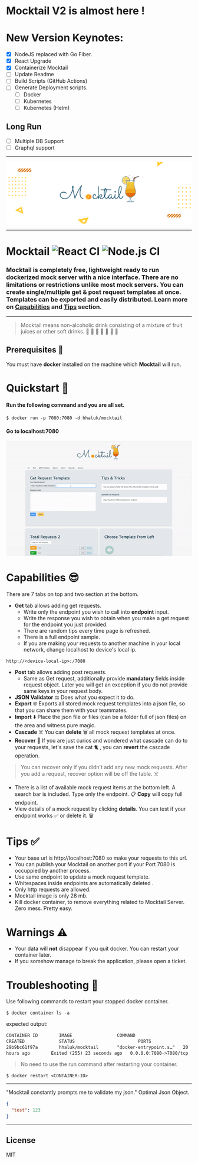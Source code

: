 # Mocktail V2 is almost here !

# New Version Keynotes:

- [x] NodeJS replaced with Go Fiber.
- [x] React Upgrade
- [x] Containerize Mocktail
- [ ] Update Readme
- [ ] Build Scripts (GitHub Actions)
- [ ] Generate Deployment scripts.
   - [ ] Docker
   - [ ] Kubernetes
   - [ ] Kubernetes (Helm)

## Long Run

- [ ] Multiple DB Support
- [ ] Graphql support

---
![alt text](./howto/mt.png "mt")

----

# Mocktail ![React CI](https://github.com/Huseyinnurbaki/mocktail/workflows/React%20CI/badge.svg) ![Node.js CI](https://github.com/Huseyinnurbaki/mocktail/workflows/Node.js%20CI/badge.svg?branch=master)


### Mocktail is completely free, lightweight ready to run dockerized mock server with a nice interface. There are no limitations or restrictions unlike most mock servers. You can create single/multiple get & post request templates at once. Templates can be exported and easily distributed. Learn more on  [Capabilities](#capabilities) and [Tips](#tips) section. 

---

> Mocktail means non-alcoholic drink consisting of a mixture of fruit juices or other soft drinks. 🍎 🍏 🍊 🍋 🍇 🍍 🥭

## Prerequisites 🧱

You must have **docker** installed on the machine which **Mocktail** will run.

# Quickstart 🚀

#### Run the following command and you are all set.
```console
$ docker run -p 7080:7080 -d hhaluk/mocktail
```

#### Go to **localhost:7080**

<p align="center">
  <img src="./howto/mocktail.gif" alt="mocktail_gif" />
</p>



# Capabilities 😎

There are 7 tabs on top and two section at the bottom. 

- **Get** tab allows adding get requests.
    - Write only the endpoint you wish to call into **endpoint** input.
    - Write the response you wish to obtain when you make a get request for the endpoint you just provided.
    - There are random tips every time page is refreshed.
    - There is a full endpoint sample.
    - If you are making your requests to another machine in your local network, change localhost to device's local ip. 
```
http://<device-local-ip>:/7080
```
- **Post** tab allows adding post requests.
    - Same as Get request, additionally provide **mandatory** fields inside request object. Later you will get an exception if you do not provide same keys in your request body.
- **JSON Validator** ⚖️ Does what you expect it to do.
- **Export** 	🌐 Exports all stored mock request templates into a json file, so that you can share them with your teammates. 
- **Import** ⬇️ Place the json file or files (can be a folder full of json files) on the area and witness pure magic.
- **Cascade** ☠️ You can **delete** 🗑️ all mock request templates at once. 
- **Recover** 💊 If you are just curios and wondered what cascade can do to your requests, let's save the cat 🐈 , you can **revert** the cascade operation. 
> You can recover only if you didn't add any new mock requests. After you add a request, recover option will be off the table.  ☠️
- There is a list of available mock request items at the bottom left. A search bar is included. Type only the endpoint. 📋 **Copy** will copy full endpoint.
- View details of a mock request by clicking **details**. You can test if your endpoint works ✅ or delete it. 🗑️



# Tips ✅

- Your base url is http://localhost:7080 so make your requests to this url.
- You can publish your Mocktail on another port if your Port 7080 is occuppied by another process.
- Use same endpoint to update a mock request template.
- Whitespaces inside endpoints are automatically deleted .
- Only http requests are allowed. 
- Mocktail image is only 28 mb.
- Kill docker container, to remove everything related to Mocktail Server. Zero mess. Pretty easy.


# Warnings ⚠️

- Your data will **not** disappear if you quit docker. You can restart your container later.
- If you somehow manage to break the application, please open a ticket. 


# Troubleshooting 🔫

Use following commands to restart your stopped docker container.

```console
$ docker container ls -a
```

expected output:

```console
CONTAINER ID        IMAGE                 COMMAND                  CREATED             STATUS                        PORTS                 
29b9bc61f97a        hhaluk/mocktail       "docker-entrypoint.s…"   20 hours ago        Exited (255) 23 seconds ago   0.0.0.0:7080->7080/tcp
```
> No need to use the run command after restarting your container.
```console
$ docker restart <CONTAINER-ID>
```

---
"Mocktail constantly prompts me to validate my json."
Optimal Json Object.

```json
{
  "test": 123
}
```
----


License
----

MIT

